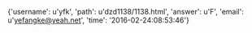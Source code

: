 {'username': u'yfk', 'path': u'dzd1138/1138.html', 'answer': u'F', 'email': u'yefangke@yeah.net', 'time': '2016-02-24:08:53:46'}